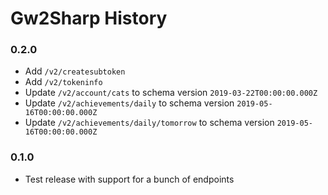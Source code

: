 # Gw2Sharp History

### 0.2.0
- Add `/v2/createsubtoken`
- Add `/v2/tokeninfo`
- Update `/v2/account/cats` to schema version `2019-03-22T00:00:00.000Z`
- Update `/v2/achievements/daily` to schema version `2019-05-16T00:00:00.000Z`
- Update `/v2/achievements/daily/tomorrow` to schema version `2019-05-16T00:00:00.000Z`

### 0.1.0
- Test release with support for a bunch of endpoints
